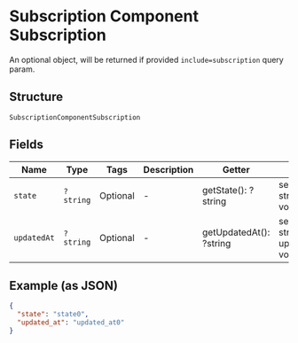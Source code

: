 
# Subscription Component Subscription

An optional object, will be returned if provided `include=subscription` query param.

## Structure

`SubscriptionComponentSubscription`

## Fields

| Name | Type | Tags | Description | Getter | Setter |
|  --- | --- | --- | --- | --- | --- |
| `state` | `?string` | Optional | - | getState(): ?string | setState(?string state): void |
| `updatedAt` | `?string` | Optional | - | getUpdatedAt(): ?string | setUpdatedAt(?string updatedAt): void |

## Example (as JSON)

```json
{
  "state": "state0",
  "updated_at": "updated_at0"
}
```

